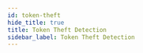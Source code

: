 ```yaml
---
id: token-theft
hide_title: true
title: Token Theft Detection
sidebar_label: Token Theft Detection
---
```


